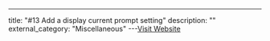 ---
title: "#13 Add a display current prompt setting"
description: ""
external_category: "Miscellaneous"
---[Visit Website](https://github.com/WangYihang/Platypus/issues/13)

